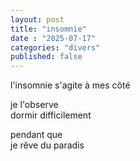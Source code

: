```yaml
---
layout: post
title: "insomnie"
date : "2025-07-17"
categories: "divers"
published: false
---
```


l'insomnie s'agite à mes côté  

je l'observe  
dormir difficilement  

pendant que  
je rêve du paradis  
